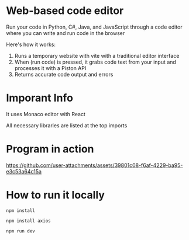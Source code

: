 # Web-based code editor

Run your code in Python, C#, Java, and JavaScript through a code editor where you can write and run code in the browser

Here's how it works:

1. Runs a temporary website with vite with a traditional editor interface
2. When (run code) is pressed, it grabs code text from your input and processes it with a Piston API
3. Returns accurate code output and errors

# Imporant Info
It uses Monaco editor with React

All necessary libraries are listed at the top imports

# Program in action
https://github.com/user-attachments/assets/39801c08-f6af-4229-ba95-e3c53a64c15a

# How to run it locally

```console
npm install

npm install axios

npm run dev
```
